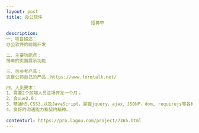 ```yaml
---                
layout: post       
title: 办公软件
                                招募中
           
description: 
一、项目描述：
办公软件的前端开发

二、主要功能点：
简单的页面展示功能

三、可参考产品：
这是公司自己的产品：https://www.formtalk.net/

四、人员要求：
1、需要2个前端人员驻场开发一个月；
2、会vue2.0；
3、精通H5,CSS3,以及JavaScript，掌握jquery，ajax、JSONP，dom, requirejs等各种前端核心技术；
4、良好的沟通能力和契约精神。
     
contenturl: https://pro.lagou.com/project/7365.html      
---                 
```

